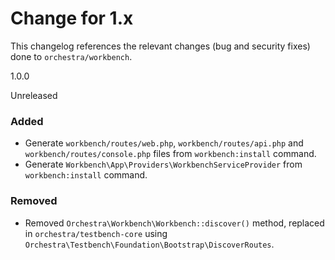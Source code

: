 # Change for 1.x

This changelog references the relevant changes (bug and security fixes) done to `orchestra/workbench`.

1.0.0 

Unreleased

### Added

* Generate `workbench/routes/web.php`, `workbench/routes/api.php` and `workbench/routes/console.php` files from `workbench:install` command.
* Generate `Workbench\App\Providers\WorkbenchServiceProvider` from `workbench:install` command.

### Removed

* Removed `Orchestra\Workbench\Workbench::discover()` method, replaced in `orchestra/testbench-core` using `Orchestra\Testbench\Foundation\Bootstrap\DiscoverRoutes`.
